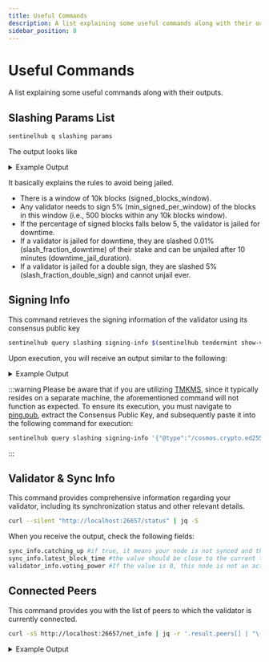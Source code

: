 ```yaml
---
title: Useful Commands
description: A list explaining some useful commands along with their outputs.
sidebar_position: 8
---
```


# Useful Commands

A list explaining some useful commands along with their outputs.

## Slashing Params List

```bash
sentinelhub q slashing params
```

The output looks like

<details>
<summary>Example Output</summary>
<p>

```bash title="Slashing Params"
downtime_jail_duration: 600s
min_signed_per_window: "0.050000000000000000"
signed_blocks_window: "10000"
slash_fraction_double_sign: "0.050000000000000000"
slash_fraction_downtime: "0.000100000000000000"
```

</p>
</details>

It basically explains the rules to avoid being jailed.
- There is a window of 10k blocks (signed_blocks_window).
- Any validator needs to sign 5% (min_signed_per_window) of the blocks in this window (i.e., 500 blocks within any 10k blocks window).
- If the percentage of signed blocks falls below 5, the validator is jailed for downtime.
- If a validator is jailed for downtime, they are slashed 0.01% (slash_fraction_downtime) of their stake and can be unjailed after 10 minutes (downtime_jail_duration).
- If a validator is jailed for a double sign, they are slashed 5% (slash_fraction_double_sign) and cannot unjail ever.

## Signing Info

This command retrieves the signing information of the validator using its consensus public key

```bash
sentinelhub query slashing signing-info $(sentinelhub tendermint show-validator)
```

Upon execution, you will receive an output similar to the following:

<details>
<summary>Example Output</summary>
<p>

```bash title="Signing Info"
address: sentvalcons1xxxxxxxxxxxxxxxxxxxxxxxxxxxxxxxxxxxxx
index_offset: "11513"
jailed_until: "1970-01-01T00:00:00Z" #(if different from this, means you are jailed)
missed_blocks_counter: "5" #how many blocks you skipped within the 10k blocks window
start_height: "9982764"
tombstoned: false #if true, means you double signed
```

</p>
</details>

:::warning
Please be aware that if you are utilizing [TMKMS](/docs/category/tmkms-setup), since it typically resides on a separate machine, the aforementioned command will not function as expected. To ensure its execution, you must navigate to [ping.pub](https://ping.pub/sentinel/staking/sentvaloper1nygcr5p33plzq4akfxnl3nr7nf59gnshnwf0ln), extract the Consensus Public Key, and subsequently paste it into the following command for execution:

```bash
sentinelhub query slashing signing-info '{"@type":"/cosmos.crypto.ed25519.PubKey","key":"M2sRH0zuP/2wqnDR7lkK/Qbb+CZdWHYYRjhyM9yX0IY="}'
```
:::

## Validator & Sync Info

This command provides comprehensive information regarding your validator, including its synchronization status and other relevant details.

```bash
curl --silent "http://localhost:26657/status" | jq -S
```

When you receive the output, check the following fields:

```bash
sync_info.catching_up #if true, it means your node is not synced and therefore it will not sign blocks until it catches up with the rest of the chain
sync_info.latest_block_time #the value should be close to the current time. If it's not, that means your node is also out of sync and won't be able to sign blocks (or the chain has halted).
validator_info.voting_power #If the value is 0, this node is not an active validator, either because you are not in the active set, or because you are jailed, or because the priv_validator_key does not match the validator key
```

## Connected Peers

This command provides you with the list of peers to which the validator is currently connected.

```bash
curl -sS http://localhost:26657/net_info | jq -r '.result.peers[] | "\(.node_info.id)@\(.remote_ip):\(.node_info.listen_addr)"' | awk -F ':' '{print $1":"$(NF)}'
```

<details>
<summary>Example Output</summary>
<p>

```bash title="Connected Peers"
464d1b0650ee82c975e1e7f40ae737f4f688ae32@178.154.212.189:26656
356e02cf1bb1df0e34e5c9f0470c0ad677bee6d6@185.150.26.184:26656
18248ce04952a7e8fab4092eeabff97f6faaeca5@172.105.118.223:26656
182c428b5ff02dc44bdc20a782b28f0cea204bd4@170.39.193.124:26656
1154ef380c350885aef8a2fae6dc308f6844594a@65.108.6.54:50656
89757803f40da51678451735445ad40d5b15e059@169.155.169.176:26656
dd51ff321f29b59b51eedb8682acb3a9f07d44a6@138.201.131.133:26656
442e7d3d100a91ed2d16c15879b36a8beef7faca@89.58.26.9:26656
d1f02ec2c3447e7a218ece5a2aab8f114dece309@167.114.118.234:26796
6b9054afcd76719a4262694478ede8233e6bd7fb@168.119.64.123:26656
9045af707b492d02d05a7865a126d80d15627d91@65.109.97.51:26656
4398bd773ac885b7365de3604eb487be10c54563@95.214.55.227:26706
11dd817e50479f928a52cf16e07dfb0e207a4772@45.77.62.130:26656
ca2c8aa924b7b74e86eac5fe06c61d9cceb55cb1@65.21.106.116:26656
f6f60444040f9f2067519d3f1a1e6c8094cf5664@49.12.154.6:26656
aac50c78fcafc5d87c8cfb8fe25d476b3db6182e@66.172.36.134:26656
493c4bee520125dea7b93bbe054b0e3918130f3f@46.38.251.243:26656
e1be5e84e6f76bdc4d24d2f39830b6f50857e684@78.107.253.133:33656
f6e4a9bd29b8629dc93b813ec784114ca604dff8@65.108.238.219:23956
6198aba1915d01d0e2306bb9b0c502e4d0f788c2@65.109.106.169:26656
5ace0e57784e34930360bf6cc00dd5265278f708@65.108.238.166:23956
45ed1c0498e1ba7894e1362d533583b8c0fa1ae7@136.243.67.189:23956
34d05f43ce549e411a92caf46385d03746f4e1fe@167.86.71.15:26656
f0e52da07b2de80d751108ae63c6b2f25b4685a7@23.88.77.182:23956
1f95bc704608d6f3d42bfce58e0fefbaef818891@89.149.218.78:26656
adad660c3110c10ca0e2f5e434c2f54b9dcb4e60@212.95.53.148:26656
6a535c17deedfa178c8bb9c863b0f646e42f978e@163.172.74.144:26656
9c42bcb0d931b6387b4f808f540139bcd5bda968@131.153.174.14:53656
871fe7eace6b94e1908faa33ff09eeb7146ae0a4@158.247.240.241:15100
ebc272824924ea1a27ea3183dd0b9ba713494f83@195.3.223.168:26706
b60ca3f9ec0d72773ed3ea10bdc7acb90e05dea2@51.161.87.126:26656
79d1dd52fd031dfe4bcb849a39c02b145f12bd8f@38.46.221.75:26656
ac092664a2d27df24393884bce160993bd252145@95.214.52.201:36656
6de4634676e4940ed31bd3e4fde4476e153e466e@95.216.102.124:26656
578993078e27b2b5f0c205becd3ad263fb9c366b@192.99.4.66:26796
ac1decda72d73a418330fe31a3d6ba012ca528ab@89.163.152.142:16646
471518432477e31ea348af246c0b54095d41352c@169.155.47.161:26656
3bbf71ce33504686947d0138405c673a25555738@188.34.151.176:26656
ef48f35580cf0034e12ca05eafd202a0cc0b577b@75.119.148.134:26656
7a665a9130537c8ad1b01924b776210b1d39313c@213.227.164.85:26656
4e1c2471efb89239fb04a4b75f9f87177fd91d00@169.155.171.37:26656
66d0d22dc5e1e542c200da1fc097dae5ea1f3b4e@195.201.175.156:17256
79fe75a45a0e917bb81735fa76d59386c8d4934c@159.89.12.179:26656
```

</p>
</details>